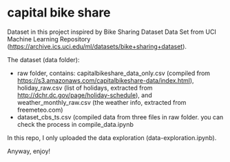 # capital bike share

Dataset in this project inspired by Bike Sharing Dataset Data Set from UCI Machine Learning Repository (https://archive.ics.uci.edu/ml/datasets/bike+sharing+dataset).

The dataset (data folder):
 - raw folder, contains: capitalbikeshare_data_only.csv (compiled from https://s3.amazonaws.com/capitalbikeshare-data/index.html), holiday_raw.csv (list of holidays, extracted from http://dchr.dc.gov/page/holiday-schedule), and weather_monthly_raw.csv (the weather info, extracted from freemeteo.com)
 - dataset_cbs_ts.csv (compiled data from three files in raw folder. you can check the process in compile_data.ipynb
 
In this repo, I only uploaded the data exploration (data-exploration.ipynb).

Anyway, enjoy!
